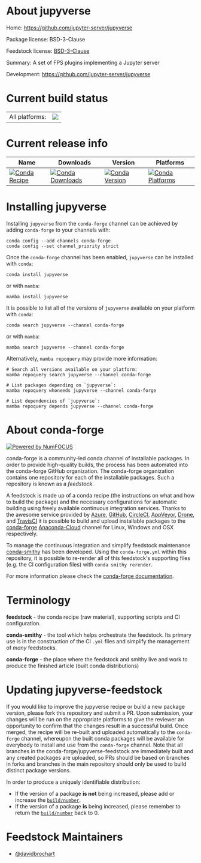 About jupyverse
===============

Home: https://github.com/jupyter-server/jupyverse

Package license: BSD-3-Clause

Feedstock license: [BSD-3-Clause](https://github.com/conda-forge/jupyverse-feedstock/blob/main/LICENSE.txt)

Summary: A set of FPS plugins implementing a Jupyter server

Development: https://github.com/jupyter-server/jupyverse

Current build status
====================


<table><tr><td>All platforms:</td>
    <td>
      <a href="https://dev.azure.com/conda-forge/feedstock-builds/_build/latest?definitionId=15856&branchName=main">
        <img src="https://dev.azure.com/conda-forge/feedstock-builds/_apis/build/status/jupyverse-feedstock?branchName=main">
      </a>
    </td>
  </tr>
</table>

Current release info
====================

| Name | Downloads | Version | Platforms |
| --- | --- | --- | --- |
| [![Conda Recipe](https://img.shields.io/badge/recipe-jupyverse-green.svg)](https://anaconda.org/conda-forge/jupyverse) | [![Conda Downloads](https://img.shields.io/conda/dn/conda-forge/jupyverse.svg)](https://anaconda.org/conda-forge/jupyverse) | [![Conda Version](https://img.shields.io/conda/vn/conda-forge/jupyverse.svg)](https://anaconda.org/conda-forge/jupyverse) | [![Conda Platforms](https://img.shields.io/conda/pn/conda-forge/jupyverse.svg)](https://anaconda.org/conda-forge/jupyverse) |

Installing jupyverse
====================

Installing `jupyverse` from the `conda-forge` channel can be achieved by adding `conda-forge` to your channels with:

```
conda config --add channels conda-forge
conda config --set channel_priority strict
```

Once the `conda-forge` channel has been enabled, `jupyverse` can be installed with `conda`:

```
conda install jupyverse
```

or with `mamba`:

```
mamba install jupyverse
```

It is possible to list all of the versions of `jupyverse` available on your platform with `conda`:

```
conda search jupyverse --channel conda-forge
```

or with `mamba`:

```
mamba search jupyverse --channel conda-forge
```

Alternatively, `mamba repoquery` may provide more information:

```
# Search all versions available on your platform:
mamba repoquery search jupyverse --channel conda-forge

# List packages depending on `jupyverse`:
mamba repoquery whoneeds jupyverse --channel conda-forge

# List dependencies of `jupyverse`:
mamba repoquery depends jupyverse --channel conda-forge
```


About conda-forge
=================

[![Powered by
NumFOCUS](https://img.shields.io/badge/powered%20by-NumFOCUS-orange.svg?style=flat&colorA=E1523D&colorB=007D8A)](https://numfocus.org)

conda-forge is a community-led conda channel of installable packages.
In order to provide high-quality builds, the process has been automated into the
conda-forge GitHub organization. The conda-forge organization contains one repository
for each of the installable packages. Such a repository is known as a *feedstock*.

A feedstock is made up of a conda recipe (the instructions on what and how to build
the package) and the necessary configurations for automatic building using freely
available continuous integration services. Thanks to the awesome service provided by
[Azure](https://azure.microsoft.com/en-us/services/devops/), [GitHub](https://github.com/),
[CircleCI](https://circleci.com/), [AppVeyor](https://www.appveyor.com/),
[Drone](https://cloud.drone.io/welcome), and [TravisCI](https://travis-ci.com/)
it is possible to build and upload installable packages to the
[conda-forge](https://anaconda.org/conda-forge) [Anaconda-Cloud](https://anaconda.org/)
channel for Linux, Windows and OSX respectively.

To manage the continuous integration and simplify feedstock maintenance
[conda-smithy](https://github.com/conda-forge/conda-smithy) has been developed.
Using the ``conda-forge.yml`` within this repository, it is possible to re-render all of
this feedstock's supporting files (e.g. the CI configuration files) with ``conda smithy rerender``.

For more information please check the [conda-forge documentation](https://conda-forge.org/docs/).

Terminology
===========

**feedstock** - the conda recipe (raw material), supporting scripts and CI configuration.

**conda-smithy** - the tool which helps orchestrate the feedstock.
                   Its primary use is in the construction of the CI ``.yml`` files
                   and simplify the management of *many* feedstocks.

**conda-forge** - the place where the feedstock and smithy live and work to
                  produce the finished article (built conda distributions)


Updating jupyverse-feedstock
============================

If you would like to improve the jupyverse recipe or build a new
package version, please fork this repository and submit a PR. Upon submission,
your changes will be run on the appropriate platforms to give the reviewer an
opportunity to confirm that the changes result in a successful build. Once
merged, the recipe will be re-built and uploaded automatically to the
`conda-forge` channel, whereupon the built conda packages will be available for
everybody to install and use from the `conda-forge` channel.
Note that all branches in the conda-forge/jupyverse-feedstock are
immediately built and any created packages are uploaded, so PRs should be based
on branches in forks and branches in the main repository should only be used to
build distinct package versions.

In order to produce a uniquely identifiable distribution:
 * If the version of a package **is not** being increased, please add or increase
   the [``build/number``](https://docs.conda.io/projects/conda-build/en/latest/resources/define-metadata.html#build-number-and-string).
 * If the version of a package **is** being increased, please remember to return
   the [``build/number``](https://docs.conda.io/projects/conda-build/en/latest/resources/define-metadata.html#build-number-and-string)
   back to 0.

Feedstock Maintainers
=====================

* [@davidbrochart](https://github.com/davidbrochart/)

